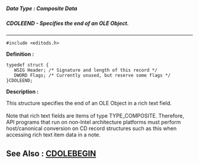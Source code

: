 ##### Data Type : Composite Data
##### CDOLEEND - Specifies the end of an OLE Object.
---
```
#include <editods.h>
```

**Definition :**
```
typedef struct {
   WSIG Header; /* Signature and length of this record */ 
   DWORD Flags; /* Currently unused, but reserve some flags */
}CDOLEEND;
```

**Description :**

This structure specifies the end of an OLE Object in a rich text field.<br>
<br>
Note that rich text fields are items of type TYPE_COMPOSITE.  Therefore, API programs that run on non-Intel architecture platforms must perform host/canonical conversion on CD record structures such as this when accessing rich text item data in a note.


**See Also :**
[CDOLEBEGIN](/domino-c-api-docs/reference/Data/CDOLEBEGIN)
---
